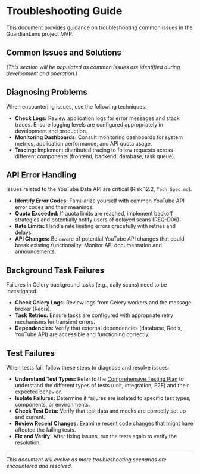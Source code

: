 # Troubleshooting Guide

This document provides guidance on troubleshooting common issues in the GuardianLens project MVP.

## Common Issues and Solutions

*(This section will be populated as common issues are identified during development and operation.)*

## Diagnosing Problems

When encountering issues, use the following techniques:
*   **Check Logs:** Review application logs for error messages and stack traces. Ensure logging levels are configured appropriately in development and production.
*   **Monitoring Dashboards:** Consult monitoring dashboards for system metrics, application performance, and API quota usage.
*   **Tracing:** Implement distributed tracing to follow requests across different components (frontend, backend, database, task queue).

## API Error Handling

Issues related to the YouTube Data API are critical (Risk 12.2, `Tech_Spec.md`).
*   **Identify Error Codes:** Familiarize yourself with common YouTube API error codes and their meanings.
*   **Quota Exceeded:** If quota limits are reached, implement backoff strategies and potentially notify users of delayed scans (REQ-D06).
*   **Rate Limits:** Handle rate limiting errors gracefully with retries and delays.
*   **API Changes:** Be aware of potential YouTube API changes that could break existing functionality. Monitor API documentation and announcements.

## Background Task Failures

Failures in Celery background tasks (e.g., daily scans) need to be investigated.
*   **Check Celery Logs:** Review logs from Celery workers and the message broker (Redis).
*   **Task Retries:** Ensure tasks are configured with appropriate retry mechanisms for transient errors.
*   **Dependencies:** Verify that external dependencies (database, Redis, YouTube API) are accessible and functioning correctly.

## Test Failures

When tests fail, follow these steps to diagnose and resolve issues:
*   **Understand Test Types:** Refer to the [Comprehensive Testing Plan](./development-progress.md#comprehensive-testing-plan) to understand the different types of tests (unit, integration, E2E) and their expected behavior.
*   **Isolate Failures:** Determine if failures are isolated to specific test types, components, or environments.
*   **Check Test Data:** Verify that test data and mocks are correctly set up and current.
*   **Review Recent Changes:** Examine recent code changes that might have affected the failing tests.
*   **Fix and Verify:** After fixing issues, run the tests again to verify the resolution.

---

*This document will evolve as more troubleshooting scenarios are encountered and resolved.*